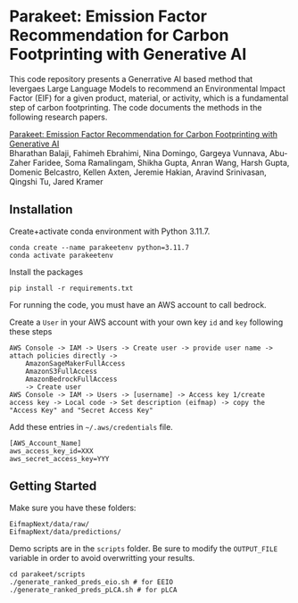 # Parakeet: Emission Factor Recommendation for Carbon Footprinting with Generative AI

This code repository presents a Generrative AI based method that levergaes Large Language Models to recommend an Environmental Impact Factor (EIF) for a given product, material, or activity, which is a fundamental step of carbon footprinting. The code documents the methods in the following research papers.


[Parakeet: Emission Factor Recommendation for Carbon Footprinting with Generative AI](https://www.amazon.science/publications/parakeet-emission-factor-recommendation-for-carbon-footprinting-with-generative-ai) \
Bharathan Balaji, Fahimeh Ebrahimi, Nina Domingo, Gargeya Vunnava, Abu-Zaher Faridee, Soma Ramalingam, Shikha Gupta, Anran Wang, Harsh Gupta, Domenic Belcastro, Kellen Axten, Jeremie Hakian, Aravind Srinivasan, Qingshi Tu, Jared Kramer

## Installation


Create+activate conda environment with Python 3.11.7.
```
conda create --name parakeetenv python=3.11.7
conda activate parakeetenv
```

Install the packages
```
pip install -r requirements.txt
```

For running the code, you must have an AWS account to call bedrock. 

Create a `User` in your AWS account with your own key `id` and `key` following these steps
```
AWS Console -> IAM -> Users -> Create user -> provide user name -> attach policies directly -> 
    AmazonSageMakerFullAccess
    AmazonS3FullAccess
    AmazonBedrockFullAccess
    -> Create user
AWS Console -> IAM -> Users -> [username] -> Access key 1/create access key -> Local code -> Set description (eifmap) -> copy the "Access Key" and "Secret Access Key"
```

Add these entries in `~/.aws/credentials` file.

```
[AWS_Account_Name]
aws_access_key_id=XXX
aws_secret_access_key=YYY

```
## Getting Started
Make sure you have these folders:
```
EifmapNext/data/raw/
EifmapNext/data/predictions/
```

Demo scripts are in the `scripts` folder. Be sure to modify the `OUTPUT_FILE` variable in order to avoid overwritting your results.
```
cd parakeet/scripts
./generate_ranked_preds_eio.sh # for EEIO
./generate_ranked_preds_pLCA.sh # for pLCA
```



